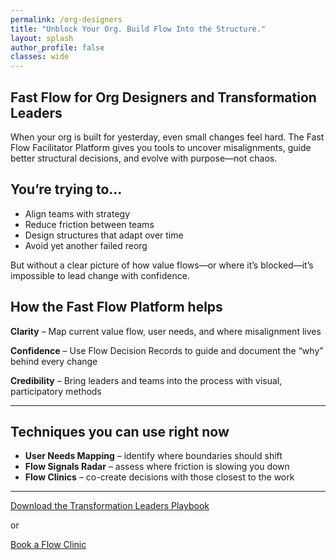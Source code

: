 ```yaml
---
permalink: /org-designers
title: "Unblock Your Org. Build Flow Into the Structure."
layout: splash
author_profile: false
classes: wide
---
```


## Fast Flow for Org Designers and Transformation Leaders

When your org is built for yesterday, even small changes feel hard. The Fast Flow Facilitator Platform gives you tools to uncover misalignments, guide better structural decisions, and evolve with purpose—not chaos.

## You’re trying to…

- Align teams with strategy
- Reduce friction between teams
- Design structures that adapt over time
- Avoid yet another failed reorg

But without a clear picture of how value flows—or where it’s blocked—it’s impossible to lead change with confidence.

## How the Fast Flow Platform helps

**Clarity** – Map current value flow, user needs, and where misalignment lives

**Confidence** – Use Flow Decision Records to guide and document the “why” behind every change

**Credibility** – Bring leaders and teams into the process with visual, participatory methods

---

## Techniques you can use right now

- **User Needs Mapping** – identify where boundaries should shift
- **Flow Signals Radar** – assess where friction is slowing you down
- **Flow Clinics** – co-create decisions with those closest to the work

---

[Download the Transformation Leaders Playbook](/playbooks/transformation-leaders-playbook)

or

[Book a Flow Clinic](/contact)
